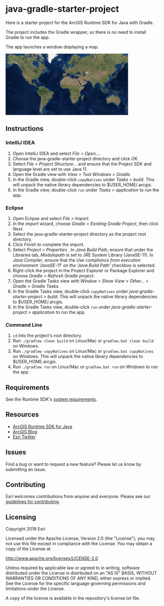 # java-gradle-starter-project

Here is a starter project for the ArcGIS Runtime SDK for Java with Gradle. 

The project includes the Gradle wrapper, so there is no need to install Gradle to run the app.

The app launches a window displaying a map.

![screenshot](screenshot.png)

## Instructions

### IntelliJ IDEA

1. Open IntelliJ IDEA and select _File > Open..._.
2. Choose the java-gradle-starter-project directory and click _OK_.
3. Select _File > Project Structure..._ and ensure that the Project SDK and language level are set to use Java 11.
4. Open the Gradle view with _View > Tool Windows > Gradle_.
5. In the Gradle view, double-click `copyNatives` under _Tasks > build_. This will unpack the native library dependencies to $USER_HOME/.arcgis.
6. In the Gradle view, double-click `run` under _Tasks > application_ to run the app.

### Eclipse

1. Open Eclipse and select _File > Import_.
2. In the import wizard, choose _Gradle > Existing Gradle Project_, then click _Next_.
3. Select the java-gradle-starter-project directory as the project root directory.
4. Click _Finish_ to complete the import.
5. Select _Project > Properties_ . In _Java Build Path_, ensure that under the Libraries tab, _Modulepath_ is set to JRE System Library (JavaSE-11). In _Java Compiler_, ensure that the _Use compliance from execution environment 'JavaSE-11' on the 'Java Build Path'_ checkbox is selected.
6. Right-click the project in the Project Explorer or Package Explorer and choose _Gradle > Refresh Gradle project_.
7. Open the Gradle Tasks view with _Window > Show View > Other... > Gradle > Gradle Tasks_.
8. In the Gradle Tasks view, double-click `copyNatives` under _java-gradle-starter-project > build_. This will unpack the native library dependencies to $USER_HOME/.arcgis.
9. In the Gradle Tasks view, double-click `run` under _java-gradle-starter-project > application_ to run the app.

### Command Line

1. `cd` into the project's root directory.
2. Run `./gradlew clean build` on Linux/Mac or `gradlew.bat clean build` on Windows.
3. Run `./gradlew copyNatives` on Linux/Mac or `gradlew.bat copyNatives` on Windows. This will unpack the native library dependencies to $USER_HOME.arcgis.
3. Run `./gradlew run` on Linux/Mac or `gradlew.bat run` on Windows to run the app.

## Requirements

See the Runtime SDK's [system requirements](https://developers.arcgis.com/java/latest/guide/system-requirements-for-quartz.htm).

## Resources

* [ArcGIS Runtime SDK for Java](https://developers.arcgis.com/java/)  
* [ArcGIS Blog](https://blogs.esri.com/esri/arcgis/)  
* [Esri Twitter](https://twitter.com/esri)  

## Issues

Find a bug or want to request a new feature?  Please let us know by submitting an issue.

## Contributing

Esri welcomes contributions from anyone and everyone. Please see our [guidelines for contributing](https://github.com/esri/contributing).

## Licensing

Copyright 2019 Esri

Licensed under the Apache License, Version 2.0 (the "License"); you may not 
use this file except in compliance with the License. You may obtain a copy 
of the License at

http://www.apache.org/licenses/LICENSE-2.0

Unless required by applicable law or agreed to in writing, software 
distributed under the License is distributed on an "AS IS" BASIS, WITHOUT 
WARRANTIES OR CONDITIONS OF ANY KIND, either express or implied. See the 
License for the specific language governing permissions and limitations 
under the License.

A copy of the license is available in the repository's license.txt file.
